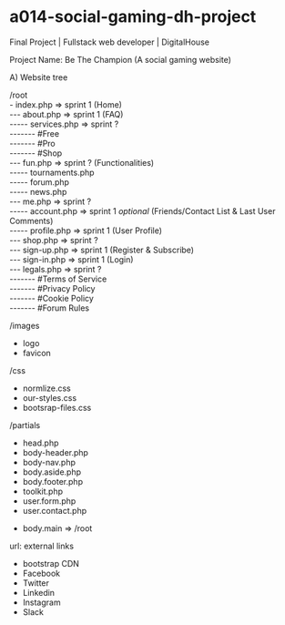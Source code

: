 # a014-social-gaming-dh-project
Final Project | Fullstack web developer |  DigitalHouse

Project Name: Be The Champion (A social gaming website)

A) Website tree

/root
<br>- index.php => sprint 1 (Home)
<br>--- about.php => sprint 1 (FAQ)
<br>----- services.php => sprint ?
<br>------- #Free
<br>------- #Pro
<br>------- #Shop
<br>--- fun.php => sprint ? (Functionalities)
<br>----- tournaments.php
<br>----- forum.php
<br>----- news.php
<br>--- me.php => sprint ?
<br>----- account.php => sprint 1 *optional* (Friends/Contact List & Last User Comments)
<br>----- profile.php => sprint 1 (User Profile)
<br>--- shop.php => sprint ?
<br>--- sign-up.php => sprint 1 (Register & Subscribe)
<br>--- sign-in.php => sprint 1 (Login)
<br>--- legals.php => sprint ?
<br>------- #Terms of Service
<br>------- #Privacy Policy
<br>------- #Cookie Policy
<br>------- #Forum Rules

/images
- logo
- favicon

/css
- normlize.css
- our-styles.css
- bootsrap-files.css

/partials
- head.php
- body-header.php
- body-nav.php
- body.aside.php
- body.footer.php
- toolkit.php
- user.form.php
- user.contact.php
* body.main => /root


url: external links
- bootstrap CDN
- Facebook
- Twitter
- Linkedin
- Instagram
- Slack
